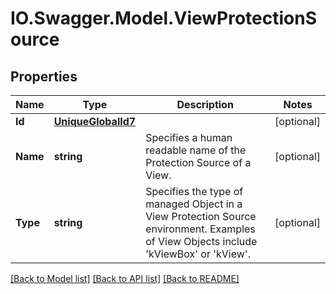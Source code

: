 # IO.Swagger.Model.ViewProtectionSource
## Properties

Name | Type | Description | Notes
------------ | ------------- | ------------- | -------------
**Id** | [**UniqueGlobalId7**](UniqueGlobalId7.md) |  | [optional] 
**Name** | **string** | Specifies a human readable name of the Protection Source of a View. | [optional] 
**Type** | **string** | Specifies the type of managed Object in a View Protection Source environment. Examples of View Objects include &#39;kViewBox&#39; or &#39;kView&#39;. | [optional] 

[[Back to Model list]](../README.md#documentation-for-models) [[Back to API list]](../README.md#documentation-for-api-endpoints) [[Back to README]](../README.md)

